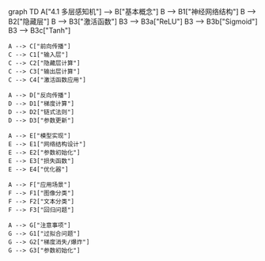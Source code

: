 graph TD
    A["4.1 多层感知机"] --> B["基本概念"]
    B --> B1["神经网络结构"]
    B --> B2["隐藏层"]
    B --> B3["激活函数"]
    B3 --> B3a["ReLU"]
    B3 --> B3b["Sigmoid"]
    B3 --> B3c["Tanh"]
    
    A --> C["前向传播"]
    C --> C1["输入层"]
    C --> C2["隐藏层计算"]
    C --> C3["输出层计算"]
    C --> C4["激活函数应用"]
    
    A --> D["反向传播"]
    D --> D1["梯度计算"]
    D --> D2["链式法则"]
    D --> D3["参数更新"]
    
    A --> E["模型实现"]
    E --> E1["网络结构设计"]
    E --> E2["参数初始化"]
    E --> E3["损失函数"]
    E --> E4["优化器"]
    
    A --> F["应用场景"]
    F --> F1["图像分类"]
    F --> F2["文本分类"]
    F --> F3["回归问题"]
    
    A --> G["注意事项"]
    G --> G1["过拟合问题"]
    G --> G2["梯度消失/爆炸"]
    G --> G3["参数初始化"] 